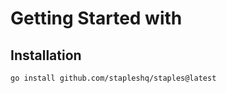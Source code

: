 
# Getting Started with 

## Installation

```bash
go install github.com/stapleshq/staples@latest
```